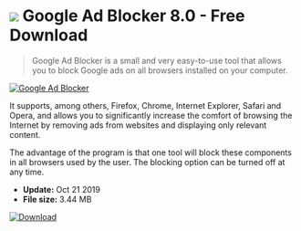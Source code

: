 # ![](https://cdn.softexe.net/static/icon/a/google-ad-blocker-10647.png) Google Ad Blocker 8.0 - Free Download

> Google Ad Blocker is a small and very easy-to-use tool that allows you to block Google ads on all browsers installed on your computer.

[![Google Ad Blocker](https://gallery.dpcdn.pl/imgc/Tools/80531/g_-_420x350_1.5_-_xec9a2139-7233-4ab3-bf8a-1ebb9ae1add6.png)](https://softexe.net/win/internet/browser-add-ons/google-ad-blocker:pRfdg.html)

It supports, among others, Firefox, Chrome, Internet Explorer, Safari and Opera, and allows you to significantly increase the comfort of browsing the Internet by removing ads from websites and displaying only relevant content.
 
 The advantage of the program is that one tool will block these components in all browsers used by the user. The blocking option can be turned off at any time.


- **Update:** Oct 21 2019
- **File size:** 3.44 MB

[![Download](https://cdn.softexe.net/static/img/download.png)](https://softexe.net/win/internet/browser-add-ons/google-ad-blocker:pRfdg.html)

